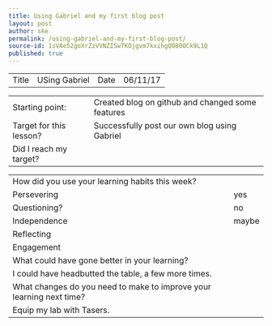 ```yaml
---
title: Using Gabriel and my first blog post
layout: post
author: ske
permalink: /using-gabriel-and-my-first-blog-post/
source-id: 1sVAe52goXrZzVVNZISwTKOjgvm7kxihgQ080OCk9L1Q
published: true
---
```

<table>
  <tr>
    <td>Title</td>
    <td>USing Gabriel</td>
    <td>Date</td>
    <td>06/11/17</td>
  </tr>
</table>


<table>
  <tr>
    <td>Starting point:</td>
    <td>Created blog on github and changed some features</td>
  </tr>
  <tr>
    <td>Target for this lesson?</td>
    <td>Successfully post our own blog using Gabriel</td>
  </tr>
  <tr>
    <td>Did I reach my target? </td>
    <td></td>
  </tr>
</table>


<table>
  <tr>
    <td>How did you use your learning habits this week?</td>
    <td></td>
  </tr>
  <tr>
    <td>Persevering</td>
    <td>yes</td>
  </tr>
  <tr>
    <td>Questioning?</td>
    <td>no</td>
  </tr>
  <tr>
    <td>Independence</td>
    <td>maybe</td>
  </tr>
  <tr>
    <td>Reflecting</td>
    <td></td>
  </tr>
  <tr>
    <td>Engagement</td>
    <td></td>
  </tr>
  <tr>
    <td>What could have gone better in your learning?</td>
    <td></td>
  </tr>
  <tr>
    <td>I could have headbutted the table, a few more times.</td>
    <td></td>
  </tr>
  <tr>
    <td>What changes do you need to make to improve your learning next time?</td>
    <td></td>
  </tr>
  <tr>
    <td>Equip my lab with Tasers.</td>
    <td></td>
  </tr>
</table>


